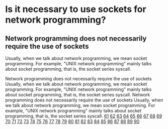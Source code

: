 Is it necessary to use sockets for network programming?
==
Network programming does not necessarily require the use of sockets
--
Usually, when we talk about network programming, we mean socket programming. For example, "UNIX network programming" mainly talks about socket programming, that is, the socket series syscall.

Network programming does not necessarily require the use of sockets
Usually, when we talk about network programming, we mean socket programming. For example, "UNIX network programming" mainly talks about socket programming, that is, the socket series syscall.
Network programming does not necessarily require the use of sockets
Usually, when we talk about network programming, we mean socket programming. For example, "UNIX network programming" mainly talks about socket programming, that is, the socket series syscall.
[61](https://chigua57.pages.dev/61/)
[62](https://chigua57.pages.dev/62/)
[63](https://chigua57.pages.dev/63/)
[64](https://chigua57.pages.dev/64/)
[65](https://chigua57.pages.dev/65/)
[66](https://chigua57.pages.dev/66/)
[67](https://chigua57.pages.dev/67/)
[68](https://chigua57.pages.dev/68/)
[69](https://chigua57.pages.dev/69/)
[70](https://chigua57.pages.dev/70/)
[71](https://chigua57.pages.dev/71/)
[72](https://chigua57.pages.dev/72/)
[73](https://chigua57.pages.dev/73/)
[74](https://chigua57.pages.dev/74/)
[75](https://chigua57.pages.dev/75/)
[76](https://chigua57.pages.dev/76/)
[77](https://chigua57.pages.dev/77/)
[78](https://chigua57.pages.dev/78/)
[79](https://chigua57.pages.dev/79/)
[80](https://chigua57.pages.dev/80/)
[81](https://chigua57.pages.dev/81/)
[82](https://chigua57.pages.dev/82/)
[83](https://chigua57.pages.dev/83/)
[84](https://chigua57.pages.dev/84/)
[85](https://chigua57.pages.dev/85/)
[86](https://chigua57.pages.dev/86/)
[87](https://chigua57.pages.dev/87/)
[88](https://chigua57.pages.dev/88/)
[89](https://chigua57.pages.dev/89/)
[90](https://chigua57.pages.dev/90/)
